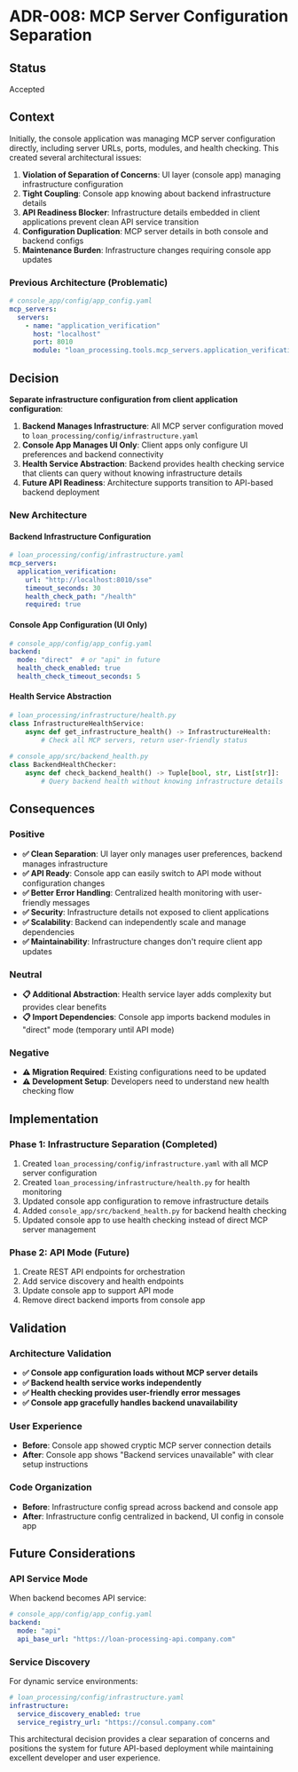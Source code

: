 # ADR-008: MCP Server Configuration Separation

## Status
Accepted

## Context

Initially, the console application was managing MCP server configuration directly, including server URLs, ports, modules, and health checking. This created several architectural issues:

1. **Violation of Separation of Concerns**: UI layer (console app) managing infrastructure configuration
2. **Tight Coupling**: Console app knowing about backend infrastructure details
3. **API Readiness Blocker**: Infrastructure details embedded in client applications prevent clean API service transition
4. **Configuration Duplication**: MCP server details in both console and backend configs
5. **Maintenance Burden**: Infrastructure changes requiring console app updates

### Previous Architecture (Problematic)
```yaml
# console_app/config/app_config.yaml
mcp_servers:
  servers:
    - name: "application_verification"
      host: "localhost"
      port: 8010
      module: "loan_processing.tools.mcp_servers.application_verification.server"
```

## Decision

**Separate infrastructure configuration from client application configuration**:

1. **Backend Manages Infrastructure**: All MCP server configuration moved to `loan_processing/config/infrastructure.yaml`
2. **Console App Manages UI Only**: Client apps only configure UI preferences and backend connectivity
3. **Health Service Abstraction**: Backend provides health checking service that clients can query without knowing infrastructure details
4. **Future API Readiness**: Architecture supports transition to API-based backend deployment

### New Architecture

#### Backend Infrastructure Configuration
```yaml
# loan_processing/config/infrastructure.yaml
mcp_servers:
  application_verification:
    url: "http://localhost:8010/sse"
    timeout_seconds: 30
    health_check_path: "/health"
    required: true
```

#### Console App Configuration (UI Only)
```yaml
# console_app/config/app_config.yaml
backend:
  mode: "direct"  # or "api" in future
  health_check_enabled: true
  health_check_timeout_seconds: 5
```

#### Health Service Abstraction
```python
# loan_processing/infrastructure/health.py
class InfrastructureHealthService:
    async def get_infrastructure_health() -> InfrastructureHealth:
        # Check all MCP servers, return user-friendly status
        
# console_app/src/backend_health.py  
class BackendHealthChecker:
    async def check_backend_health() -> Tuple[bool, str, List[str]]:
        # Query backend health without knowing infrastructure details
```

## Consequences

### Positive
- **✅ Clean Separation**: UI layer only manages user preferences, backend manages infrastructure
- **✅ API Ready**: Console app can easily switch to API mode without configuration changes
- **✅ Better Error Handling**: Centralized health monitoring with user-friendly messages
- **✅ Security**: Infrastructure details not exposed to client applications
- **✅ Scalability**: Backend can independently scale and manage dependencies
- **✅ Maintainability**: Infrastructure changes don't require client app updates

### Neutral
- **📋 Additional Abstraction**: Health service layer adds complexity but provides clear benefits
- **📋 Import Dependencies**: Console app imports backend modules in "direct" mode (temporary until API mode)

### Negative
- **⚠️ Migration Required**: Existing configurations need to be updated
- **⚠️ Development Setup**: Developers need to understand new health checking flow

## Implementation

### Phase 1: Infrastructure Separation (Completed)
1. Created `loan_processing/config/infrastructure.yaml` with all MCP server configuration
2. Created `loan_processing/infrastructure/health.py` for health monitoring
3. Updated console app configuration to remove infrastructure details
4. Added `console_app/src/backend_health.py` for backend health checking
5. Updated console app to use health checking instead of direct MCP server management

### Phase 2: API Mode (Future)
1. Create REST API endpoints for orchestration
2. Add service discovery and health endpoints
3. Update console app to support API mode
4. Remove direct backend imports from console app

## Validation

### Architecture Validation
- **✅ Console app configuration loads without MCP server details**
- **✅ Backend health service works independently**
- **✅ Health checking provides user-friendly error messages**
- **✅ Console app gracefully handles backend unavailability**

### User Experience
- **Before**: Console app showed cryptic MCP server connection details
- **After**: Console app shows "Backend services unavailable" with clear setup instructions

### Code Organization
- **Before**: Infrastructure config spread across backend and console app
- **After**: Infrastructure config centralized in backend, UI config in console app

## Future Considerations

### API Service Mode
When backend becomes API service:
```yaml
# console_app/config/app_config.yaml
backend:
  mode: "api"
  api_base_url: "https://loan-processing-api.company.com"
```

### Service Discovery
For dynamic service environments:
```yaml
# loan_processing/config/infrastructure.yaml
infrastructure:
  service_discovery_enabled: true
  service_registry_url: "https://consul.company.com"
```

This architectural decision provides a clear separation of concerns and positions the system for future API-based deployment while maintaining excellent developer and user experience.